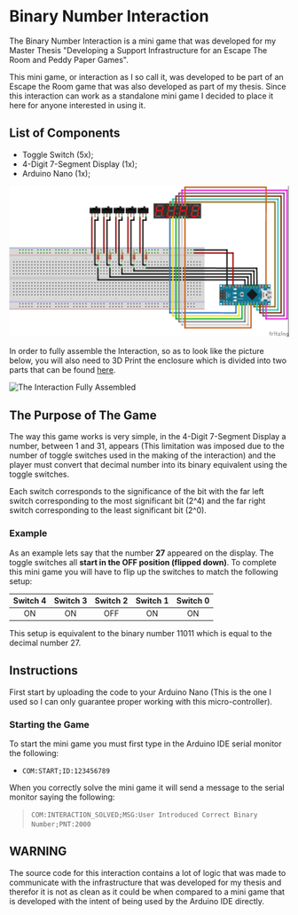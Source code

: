 # Binary Number Interaction

The Binary Number Interaction is a mini game that was developed for my Master Thesis "Developing a Support Infrastructure for an Escape The Room and Peddy Paper Games". 

This mini game, or interaction as I so call it, was developed to be part of an Escape the Room game that was also developed as part of my thesis. Since this interaction can work as a standalone mini game I decided to place it here for anyone interested in using it.

## List of Components
- Toggle Switch (5x);
- 4-Digit 7-Segment Display (1x);
- Arduino Nano (1x);

![The Wiring Diagram of the Binary Number Interaction](images/WiringDiagram.jpg)

In order to fully assemble the Interaction, so as to look like the picture below, you will also need to 3D Print the enclosure which is divided into two parts that can be found [here](enclosure/).

![The Interaction Fully Assembled](images/AssembledInteraction.jpg)

## The Purpose of The Game

The way this game works is very simple, in the 4-Digit 7-Segment Display a number, between 1 and 31, appears (This limitation was imposed due to the number of toggle switches used in the making of the interaction) and the player must convert that decimal number into its binary equivalent using the toggle switches.

Each switch corresponds to the significance of the bit with the far left switch corresponding to the most significant bit (2^4) and the far right switch corresponding to the least significant bit (2^0).

### Example

As an example lets say that the number **27** appeared on the display. The toggle switches all **start in the OFF position (flipped down)**. To complete this mini game you will have to flip up the switches to match the following setup:

| Switch 4    | Switch 3    | Switch 2 | Switch 1 | Switch 0
| :---------: | :---------: | :---------: | :---------: | :---------: |
| ON          | ON          | OFF          | ON          | ON          |

This setup is equivalent to the binary number 11011 which is equal to the decimal number 27.

## Instructions

First start by uploading the code to your Arduino Nano (This is the one I used so I can only guarantee proper working with this micro-controller). 

### Starting the Game

To start the mini game you must first type in the Arduino IDE serial monitor the following:

- `COM:START;ID:123456789`

When you correctly solve the mini game it will send a message to the serial monitor saying the following: 

> `COM:INTERACTION_SOLVED;MSG:User Introduced Correct Binary Number;PNT:2000`

## WARNING

The source code for this interaction contains a lot of logic that was made to communicate with the infrastructure that was developed for my thesis and therefor it is not as clean as it could be when compared to a mini game that is developed with the intent of being used by the Arduino IDE directly.
